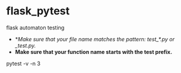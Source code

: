 # flask_pytest
flask automaton testing

- **Make sure that your file name matches the pattern: test_*.py or *_test.py.**
- **Make sure that your function name starts with the test prefix.**


pytest -v -n 3
